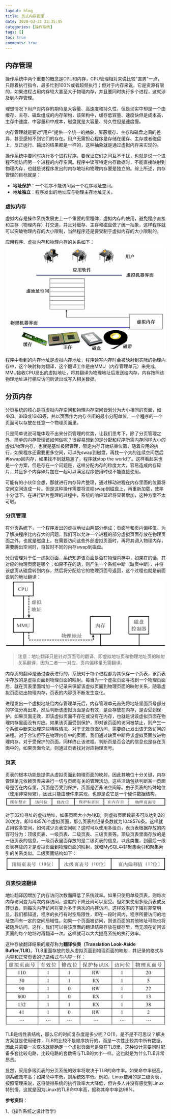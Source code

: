 ```yaml
---
layout: blog
title: 页式内存管理
date: 2020-03-31 23:35:45
categories: [操作系统]
tags: []
toc: true
comments: true
---
```


## 内存管理

操作系统中两个重要的概念是CPU和内存，CPU管理相对来说比较"直男"一点，只顾着执行指令，最多忙到100%或者超频执行；但对于内存来说，它是资源有限的，如果进程占用内存较大甚至大于物理内存，并且要同时执行多个进程，这就涉及到内存管理。

理想情况下用户对内存的期待是大容量、高速度和持久性，但是现实中却是一个由缓存、主存、磁盘组成的内存架构，该架构中，缓存低容量、速度快但是成本高，主存中速度、中容量和中成本，磁盘就是大容量、持久性但是速度慢。

内存管理就是要对"用户"提供一个统一的抽象，屏蔽缓存、主存和磁盘之间的差异，甚至感知不到它们的存在。用户无需担心程序是存储在缓存、主存或者磁盘上，反正运行、输出的结果都是一样的，这种抽象就是通过虚拟内存来实现的。

操作系统中要同时执行多个进程程序，要保证它们之间互不干扰，也就是说一个进程不能访问另一个进程的内存空间。程序中读写特定内存数据时，不能直接映射到物理内存，也就是说程序发出的内存地址和物理内存要是独立的。综上所述，内存管理的目标就是：
- **地址保护**：一个程序不能访问另一个程序地址空间。
- **地址独立**：程序发出的地址应与物理主存地址无关。

### 虚拟内存

虚拟内存是操作系统发展史上一个重要的里程碑，虚拟内存的使用，避免程序直接和主存（物理内存）打交道，并且对缓存、主存和磁盘做了统一抽象，这样程序就可以突破物理内存的大小限制，当然程序还是要受制于虚拟内存的大小限制的。

应用程序、虚拟内存和物理内存的关系如下：
![](_image/页式内存管理/20200328220306478_388886772.png)

程序中看到的内存地址是虚拟内存地址，程序读写内存时会被映射到实际的物理内存中，这个映射称为翻译，这个翻译工作是由MMU（内存管理单元）来完成，MMU接收CPU发出的虚拟地址，将其翻译为物理地址后发送给内存，内存按照该物理地址进行相应访问后读出或写入相关数据。

## 分页内存

分页系统的核心是将虚拟内存空间和物理内存空间皆划分为大小相同的页面，如4KB、8KB或16KB等，并以页面作为内存空间的最小分配单位，一个程序的一个页面可以存放在任意一个物理页面里。

只是简单说说可能体现不出来分页管理的优势，让我们思考下，除了分页管理之外，简单的内存管理该如何做呢？很容易想到的是分配和程序所需内存同样大小的虚拟/物理内存，也就是基址极限管理，限定内存开始结束位置，随着应用的执行，如果程序还需要更多空间，可以先swap到磁盘，再找一个大的连续空间然后再swap回内存，如果找不到就尴尬了，程序就stop the world了。这样看起来也是一个方案，但是存在一个问题是，这样分配内存的粒度太大，容易造成内存碎片，并且多个内存碎片加在一起可以满足程序使用时也不能直接使用。

可能有的小伙伴会想，那就进行内存碎片整理，通过移动进程在内存里面的位置将空闲空间连成一片。但是这种操作需要将进程swap到磁盘上，再重新加载，效率十分低下。在进行碎片整理的过程中，系统的响应延迟将显著增加，这种方案不太可取。

### 分页管理

在分页系统下，一个程序发出的虚拟地址由两部分组成：页面号和页内偏移值。为了解决程序比内存大的问题，我们可以允许一个进程的部分虚拟页面存放在物理页面之外，也就是磁盘上。在需要访问这些外部虚拟页面时，再将其调入物理内存，需要腾出空间时，将暂时不同的内存swap到磁盘。

分页管理对于任一虚拟页面，系统知道该页面是否在物理内存中，如果在的话，其对应的物理页面是哪个；如果不在的话，则产生一个系统中断（缺页中断），并将该虚页从磁盘转到内存，然后将分配给它的物理页面号返回，这个过程也就是前面说到的地址翻译：
![](_image/页式内存管理/20200328222936686_1405412998.png)
> 注意：地址翻译只是针对页面号的翻译，即虚拟地址页和物理地址页的映射关系翻译，因为二者一一对应，页内偏移量无需翻译。

内存页的翻译是通过查表进行的，系统对于每个进程都为其保存一个页表，该页表中存放的是虚拟页面到物理页面的映射。每当为一个虚拟页面寻找到一个物理页面后，就在页表里面增加一个记录来保留该虚拟页面到物理页面的映射关系，随着虚拟页面进出物理内存，页表的内容页不断发生变化。

进程发出一个虚拟地址给内存管理单元后，内存管理单元首先将地址里面页号部分的字位分离出来，然后判断该虚拟页面是否有效，是否存放在内存，是否受到保护。如果页面无效，即该虚拟页面不存在或没有在内存，也就是说该虚拟页面在物理内存里面没有对应。如果该页面受到保护，即对该页面的访问被禁止，则产生一个系统中断来处理这些特殊情况。对于无效页面访问，需要终止发出该无效访问的进程。对于合法但不在物理内存中的页面，我们通过缺页中断将该虚拟页面放进物理内存。对于受保护的页面，同样终止该进程。判断页是否合法的信息也是存在页面中的，如果页面合法，则通过页表找对对应物理页号。

### 页表

页表的根本功能是提供从虚拟页面到物理页面的映射，因此其地位十分关键，内存管理单元依赖页表来进行一切与页面有关的管理活动。这些活动包括判断某一页面号是否在内存里，页面是否受到保护，页面是否非法空间等。由于页表的特殊地位（使用非常频繁），因此只能由硬件来实现，也即是说它是一个硬件数据结构。
![](_image/页式内存管理/20200328223645442_603624033.png)

对于32位寻址的虚拟地址，如果页面大小为4KB，则虚拟页面数最多可以达到2的20次方，即1048576个虚拟页面，那么页表的记录条数就为1048576条。这样就占用较多空间，如何减少页表空间呢？这时可以使用多级页，表页表根据存放的内容可分为：顶级页表、一级页表、二级页表、三级页表等。顶级页表里面存放的是一级页表的信息，一级页表里面存放的是二级页表的信息，以此类推，到最后一级页表存放的才是虚拟页面到物理页面的映射，就和MySQL中非聚集索引和聚集索引的关系类似。二级页面结构如下：
![](_image/页式内存管理/20200328224838668_396374203.png)

### 页表快速翻译

地址翻译因增加了内存访问次数而降低了系统效率。如果只使用单级页表，则每次内存访问变为两次内存访问，速度的下降还尚可以忍受。但如果使用多级页表或反转页表，则每次内存访问将变为多于两次的内存访问，这样效率的下降将非常明显。我们都知道，程序的执行有时空局限性，即在一段时间内，程序所要访问的地址空间有一定的空间局域性。如果一个页面被访问，则该页面的其他地址可能也将被随后访问。这样，我们可以将该页面的翻译结果存放在缓存里，而无须在访问该页面的每个地址时再翻译一次。这样就可以大大提高系统的执行效率。

这种存放翻译结果的缓存称为**翻译快表（Translation Look-Aside Buffer,TLB）**。TLB里面存放的是从虚拟页面到物理页面的映射，其记录的格式与内容和正常页表的记录格式与内容一样：
![](_image/页式内存管理/20200328225436715_366956827.png)

TLB是线性表结构，那么它的时间复杂度是多少呢？O(1)，是不是不可思议？解决方案就是使用硬件，TLB的比较不是顺序执行的，而是一次性比较其中所有数据，因此只需要一次查找就能确定一个虚拟页面号是否在TLB里。这种设计需要同时配备多套比较电路，比较电路的套数需与TLB的大小一样。这也就是为什么TLB非常昂贵。

显然，采用多级页表的分页系统的效率将取决于TLB的命中率。如果命中率很高，则系统效率高；如果命中率低，则系统效率低。例如，Linux使用的是三级页表，按照常理来说，这将使得系统的执行效率大大降低，但许多人并没有感觉到Linux特别慢，这就是因为Linux的TLB命中率高，据称其命中率达98%。

**参考资料**：

1、《操作系统之设计哲学》